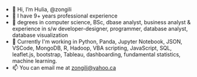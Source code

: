 - 👋 Hi, I’m Hulia, @zongili
- 👀 I have 9+ years professional experience
- 🌱 degrees in computer science, BSc, dbase analyst, business analyst & experience in s/w developer-designer, programmer, database analyst, database visualization 
- 💞️ Currently I'm working in Python, Panda, Jupyter Notebook, JSON, VSCode, MongoDB, R, Hadoop, VBA scripting, JavaScript, SQL, leaflet.js, bootstrap, Tableau, dashboarding, fundamental statistics, machine learning.
- 📫 You can email me at zongili@yahoo.ca

<!---
zongili/zongili is a ✨ special ✨ repository because its `README.md` (this file) appears on your GitHub profile.
You can click the Preview link to take a look at your changes.
--->
